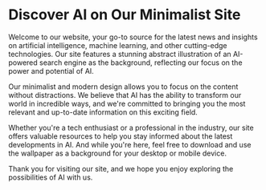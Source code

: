 <!--font:Poppins-->

# Discover AI on Our Minimalist Site

Welcome to our website, your go-to source for the latest news and insights on artificial intelligence, machine learning, and other cutting-edge technologies. Our site features a stunning abstract illustration of an AI-powered search engine as the background, reflecting our focus on the power and potential of AI.

Our minimalist and modern design allows you to focus on the content without distractions. We believe that AI has the ability to transform our world in incredible ways, and we're committed to bringing you the most relevant and up-to-date information on this exciting field.

Whether you're a tech enthusiast or a professional in the industry, our site offers valuable resources to help you stay informed about the latest developments in AI. And while you're here, feel free to download and use the wallpaper as a background for your desktop or mobile device.

Thank you for visiting our site, and we hope you enjoy exploring the possibilities of AI with us.

<!--

Write me markdown content of website with wallpaper:

"A wallpaper featuring an abstract illustration of an AI-powered search engine, with a minimalist and modern design."

The header of the page should not be copy of the text but rather a real content of the website which is using this wallpaper.


---


# AI-Powered Search Engine Wallpaper

Welcome to our website featuring a stunning wallpaper of an abstract illustration of an AI-powered search engine. The wallpaper showcases the power and beauty of technology, with its minimalist and modern design.

Our website is dedicated to providing you with the latest news and insights on artificial intelligence, machine learning, and other cutting-edge technologies. Whether you are a tech enthusiast or a professional in the field, we strive to bring you the most relevant and up-to-date information.

Feel free to download and use this wallpaper as a background for your desktop or mobile device. Let it inspire you to explore the possibilities of AI and all that it has to offer. Thank you for visiting our site and we hope you enjoy our content!


---


Heading should not include word "wallpaper". The website should not be about the wallpaper itself, wallpaper is just a related background, rewrite whole content.


---


# Welcome to Our AI-Powered Search Engine Website

Our website is dedicated to providing you with the latest news and insights on artificial intelligence, machine learning, and other cutting-edge technologies. As a visual representation of our focus on AI, we feature a stunning abstract illustration of an AI-powered search engine as the background of our site.

The minimalist and modern design of the wallpaper reflects the power and beauty of technology, and we hope it inspires you to explore the possibilities of AI in your own life and work. Whether you are a tech enthusiast or a professional in the field, we strive to bring you the most relevant and up-to-date information on AI and related topics.

Feel free to download and use the wallpaper as a background for your desktop or mobile device. But more importantly, we invite you to explore our site and learn about the exciting developments in the world of AI. Thank you for visiting and we look forward to sharing our knowledge with you.


---


Heading is too long, rewrite whole content.


---


# Discover the Power of AI with Our Minimalist Website

Our website is your go-to source for the latest news and insights on artificial intelligence, machine learning, and other cutting-edge technologies. As a visual representation of our focus on AI, we feature a stunning abstract illustration of an AI-powered search engine as the background of our site.

The design of our website is intentionally minimalist and modern, allowing you to focus on the content without distractions. We believe that AI has the power to transform our world in incredible ways, and we're committed to bringing you the most relevant and up-to-date information on this exciting field.

Whether you're a tech enthusiast or a professional in the industry, our site offers valuable resources to help you stay informed about the latest developments in AI. And while you're here, feel free to download and use the wallpaper as a background for your desktop or mobile device.

Thank you for visiting our site, and we hope you enjoy exploring the possibilities of AI with us.


---


Heading is too long, rewrite whole content.


---


# Explore the World of AI with Our Minimalist Site

Welcome to our website, your go-to source for the latest news and insights on artificial intelligence, machine learning, and other cutting-edge technologies. Our site features a stunning abstract illustration of an AI-powered search engine as the background, reflecting our focus on the power and potential of AI.

Our minimalist and modern design allows you to focus on the content without distractions. We believe that AI has the ability to transform our world in incredible ways, and we're committed to bringing you the most relevant and up-to-date information on this exciting field.

Whether you're a tech enthusiast or a professional in the industry, our site offers valuable resources to help you stay informed about the latest developments in AI. And while you're here, feel free to download and use the wallpaper as a background for your desktop or mobile device.

Thank you for visiting our site, and we hope you enjoy exploring the possibilities of AI with us.


---


Write me a Google font which is best fitting for the website.

Pick from the list:
- Futura
- Orbitron
- Great Vibes
- Lobster
- Alegreya
- Open Sans
- Lato
- Poppins
- Dancing Script
- Inter
- IBM Plex Sans
- Barlow Condensed
- Exo 2
- Raleway
- Montserrat
- Playfair Display
- Roboto


Write just the font name nothing else.


---


Poppins

-->
